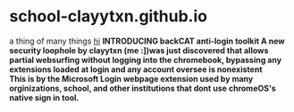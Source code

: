 # school-clayytxn.github.io
a thing of many things [hi](https://example.com)
<b>INTRODUCING backCAT anti-login toolkit
A new security loophole by clayytxn (me :])was just discovered that allows partial websurfing without logging into the chromebook, bypassing any extensions loaded at login and any account oversee is nonexistent
<br />This is by the Microsoft Login webpage extension used by many orginizations, school, and other institutions that dont use chromeOS's native sign in tool.
